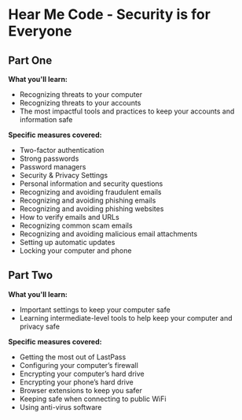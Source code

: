 Hear Me Code - Security is for Everyone
======

Part One
--------

**What you'll learn:** 
* Recognizing threats to your computer
* Recognizing threats to your accounts
* The most impactful tools and practices to keep your accounts and information safe

**Specific measures covered:**
* Two-factor authentication
* Strong passwords
* Password managers
* Security & Privacy Settings
* Personal information and security questions
* Recognizing and avoiding fraudulent emails
* Recognizing and avoiding phishing emails
* Recognizing and avoiding phishing websites
* How to verify emails and URLs
* Recognizing common scam emails
* Recognizing and avoiding malicious email attachments
* Setting up automatic updates
* Locking your computer and phone

Part Two
--------

**What you'll learn:**
* Important settings to keep your computer safe
* Learning intermediate-level tools to help keep your computer and privacy safe

**Specific measures covered:**
* Getting the most out of LastPass
* Configuring your computer’s firewall
* Encrypting your computer’s hard drive
* Encrypting your phone’s hard drive
* Browser extensions to keep you safer
* Keeping safe when connecting to public WiFi
* Using anti-virus software
